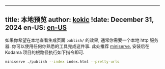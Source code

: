 
---
title: 本地预览
author: [kokic](/kokic.md)
!date: December 31, 2024
en-US: [en-US](/tutorials/publish-en-US.md)
---

如果你希望在本地查看生成页面 `publish/` 的效果, 通常你需要一个本地 http 服务器. 你可以使用任何你熟悉的工具完成这件事. 此处推荐 [miniserve](https://github.com/svenstaro/miniserve), 安装后在 Kodama 项目的根路径执行如下指令即可. 

```sh
miniserve ./publish --index index.html --pretty-urls
```
